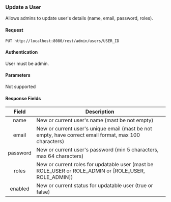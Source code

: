 ### Update a User
Allows admins to update user's details (name, email, password, roles).

#### Request
`PUT http://localhost:8080/rest/admin/users/USER_ID`

#### Authentication
User must be admin.

#### Parameters
Not supported

#### Response Fields
|  Field   | Description                                                                                           |
|:--------:|-------------------------------------------------------------------------------------------------------|
|   name   | New or current user's name (mast be not empty)                                                        |
|   email  | New or current user's unique email (mast be not empty, have correct email format, max 100 characters) |
| password | New or current user's password (min 5 characters, max 64 characters)                                  |
|   roles  | New or current roles for updatable user (mast be ROLE_USER or ROLE_ADMIN or [ROLE_USER, ROLE_ADMIN])  |
| enabled  | New or current status for updatable user (true or false)                                              |
